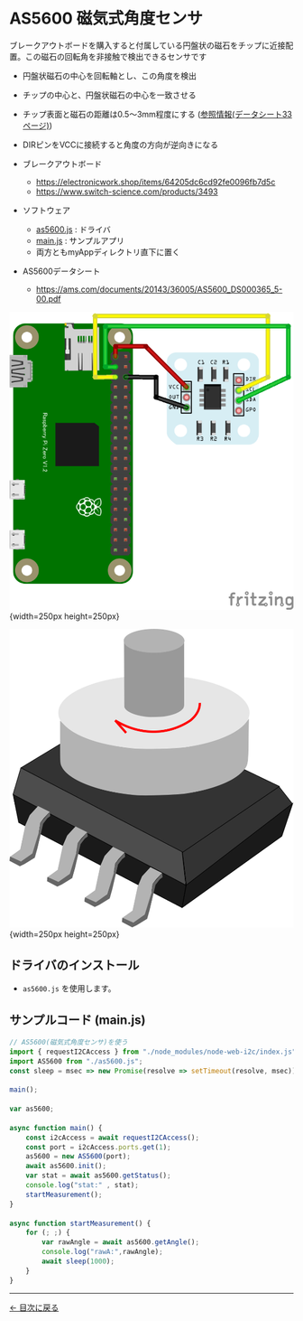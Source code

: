 # AS5600 磁気式角度センサ

ブレークアウトボードを購入すると付属している円盤状の磁石をチップに近接配置。この磁石の回転角を非接触で検出できるセンサです

* 円盤状磁石の中心を回転軸とし、この角度を検出
* チップの中心と、円盤状磁石の中心を一致させる
* チップ表面と磁石の距離は0.5～3mm程度にする ([参照情報(データシート33ページ)](https://ams.com/documents/20143/36005/AS5600_DS000365_5-00.pdf#page=34))
* DIRピンをVCCに接続すると角度の方向が逆向きになる
* ブレークアウトボード
  * https://electronicwork.shop/items/64205dc6cd92fe0096fb7d5c
  * https://www.switch-science.com/products/3493

* ソフトウェア
  * [as5600.js](https://raw.githubusercontent.com/chirimen-oh/chirimen-drivers/master/packages/as5600/as5600.js) : ドライバ
  * [main.js](main.js) : サンプルアプリ
  * 両方ともmyAppディレクトリ直下に置く

* AS5600データシート
  * https://ams.com/documents/20143/36005/AS5600_DS000365_5-00.pdf

![AS5600.png](AS5600.png){width=250px height=250px}

![AS5600_drawing.svg](AS5600_drawing.svg){width=250px height=250px}

## ドライバのインストール

- `as5600.js` を使用します。

## サンプルコード (main.js)

```javascript
// AS5600(磁気式角度センサ)を使う
import { requestI2CAccess } from "./node_modules/node-web-i2c/index.js";
import AS5600 from "./as5600.js";
const sleep = msec => new Promise(resolve => setTimeout(resolve, msec));

main();

var as5600;

async function main() {
    const i2cAccess = await requestI2CAccess();
    const port = i2cAccess.ports.get(1);
    as5600 = new AS5600(port);
    await as5600.init();
    var stat = await as5600.getStatus();
    console.log("stat:" , stat);
    startMeasurement();
}

async function startMeasurement() {
    for (; ;) {
        var rawAngle = await as5600.getAngle();
        console.log("rawA:",rawAngle);
        await sleep(1000);
    }
}
```


---
[← 目次に戻る](../index.md)
